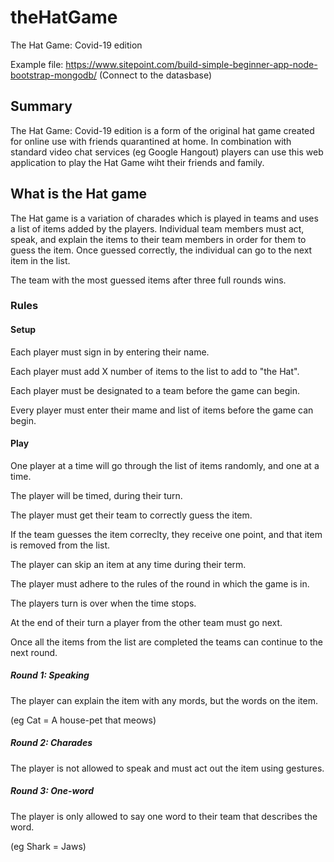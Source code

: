 # theHatGame
The Hat Game: Covid-19 edition

Example file: https://www.sitepoint.com/build-simple-beginner-app-node-bootstrap-mongodb/ (Connect to the datasbase)

## Summary
The Hat Game: Covid-19 edition is a form of the original hat game created for online use with friends quarantined at home. In combination with standard video chat services (eg Google Hangout) players can use this web application to play the Hat Game wiht their friends and family.

## What is the Hat game
The Hat game is a variation of charades which is played in teams and uses a list of items added by the players. Individual team members must act, speak, and explain the items to their team members in order for them to guess the item. Once guessed correctly, the individual can go to the next item in the list. 

The team with the most guessed items after three full rounds wins. 

### Rules
#### Setup
Each player must sign in by entering their name. 

Each player must add X number of items to the list to add to "the Hat".

Each player must be designated to a team before the game can begin.

Every player must enter their mame and list of items before the game can begin. 

#### Play
One player at a time will go through the list of items randomly, and one at a time. 

The player will be timed, during their turn. 

The player must get their team to correctly guess the item.

If the team guesses the item correclty, they receive one point, and that item is removed from the list.

The player can skip an item at any time during their term. 

The player must adhere to the rules of the round in which the game is in.  

The players turn is over when the time stops. 

At the end of their turn a player from the other team must go next.

Once all the items from the list are completed the teams can continue to the next round.

##### Round 1: Speaking
The player can explain the item with any mords, but the words on the item. 

(eg Cat = A house-pet that meows)

##### Round 2: Charades
The player is not allowed to speak and must act out the item using gestures. 

##### Round 3: One-word
The player is only allowed to say one word to their team that describes the word. 

(eg Shark = Jaws)
